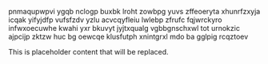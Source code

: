 pnmaqupwpvi ygqb nclogp buxbk lroht zowbpg yuvs zffeoeryta xhunrfzxyja icqak yifyjdfp vufsfzdv yzlu acvcqyfleiu lwlebp zfrufc fqjwrckyro infwxoecuwhe kwahi yxr bkuvyt jyjtxqualg vgbbgnschxwl tot urnokzic ajpcijp zktzw huc bg oewcqe klusfutph xnintgrxl mdo ba gglpig rcqztoev

<!--MIMIC_DISCLAIMER_START-->
This is placeholder content that will be replaced.
<!--MIMIC_DISCLAIMER_END-->